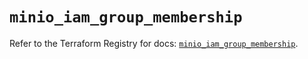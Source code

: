 # `minio_iam_group_membership`

Refer to the Terraform Registry for docs: [`minio_iam_group_membership`](https://registry.terraform.io/providers/ferlab-ste-justine/minio/0.2.0/docs/resources/iam_group_membership).
